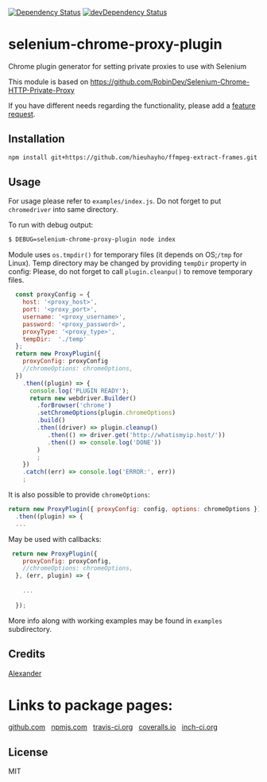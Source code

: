 [![Dependency Status](https://david-dm.org/alykoshin/selenium-chrome-proxy-plugin/status.svg)](https://david-dm.org/alykoshin/selenium-chrome-proxy-plugin#info=dependencies)
[![devDependency Status](https://david-dm.org/alykoshin/selenium-chrome-proxy-plugin/dev-status.svg)](https://david-dm.org/alykoshin/selenium-chrome-proxy-plugin#info=devDependencies)


# selenium-chrome-proxy-plugin

Chrome plugin generator for setting private proxies to use with Selenium


This module is based on https://github.com/RobinDev/Selenium-Chrome-HTTP-Private-Proxy



If you have different needs regarding the functionality, please add a [feature request](https://github.com/alykoshin/selenium-chrome-proxy-plugin/issues).


## Installation

```sh
npm install git+https://github.com/hieuhayho/ffmpeg-extract-frames.git
```

## Usage

For usage please refer to `examples/index.js`.
Do not forget to put `chromedriver` into same directory.  

To run with debug output:

```sh
$ DEBUG=selenium-chrome-proxy-plugin node index
```

Module uses `os.tmpdir()` for temporary files (it depends on OS;`/tmp` for Linux). 
Temp directory may be changed by providing `tempDir` property in config:
Please, do not forget to call `plugin.cleanpu()` to remove temporary files.

```js
  const proxyConfig = {
    host: '<proxy_host>',
    port: '<proxy_port>', 
    username: '<proxy_username>', 
    password: '<proxy_password>',
    proxyType: '<proxy_type>',
    tempDir:  './temp' 
  };
  return new ProxyPlugin({
    proxyConfig: proxyConfig
    //chromeOptions: chromeOptions,
  })
    .then((plugin) => {
      console.log('PLUGIN READY');
      return new webdriver.Builder()
        .forBrowser('chrome')
        .setChromeOptions(plugin.chromeOptions)
        .build()
        .then((driver) => plugin.cleanup()
           .then(() => driver.get('http://whatismyip.host/'))
           .then(() => console.log('DONE'))
        )
        ;
    })
    .catch((err) => console.log('ERROR:', err))
    ;
```

It is also possible to provide `chromeOptions`:

```js 
return new ProxyPlugin({ proxyConfig: config, options: chromeOptions })
  .then((plugin) => {
  ...
```

May be used with callbacks:

```js
 return new ProxyPlugin({
    proxyConfig: proxyConfig,
    //chromeOptions: chromeOptions,
  }, (err, plugin) => {
  
    ...
    
  });
```

More info along with working examples may be found in `examples` subdirectory.


## Credits
[Alexander](https://github.com/alykoshin/)


# Links to package pages:

[github.com](https://github.com/alykoshin/selenium-chrome-proxy-plugin) &nbsp; [npmjs.com](https://www.npmjs.com/package/selenium-chrome-proxy-plugin) &nbsp; [travis-ci.org](https://travis-ci.org/alykoshin/selenium-chrome-proxy-plugin) &nbsp; [coveralls.io](https://coveralls.io/github/alykoshin/selenium-chrome-proxy-plugin) &nbsp; [inch-ci.org](https://inch-ci.org/github/alykoshin/selenium-chrome-proxy-plugin)


## License

MIT
